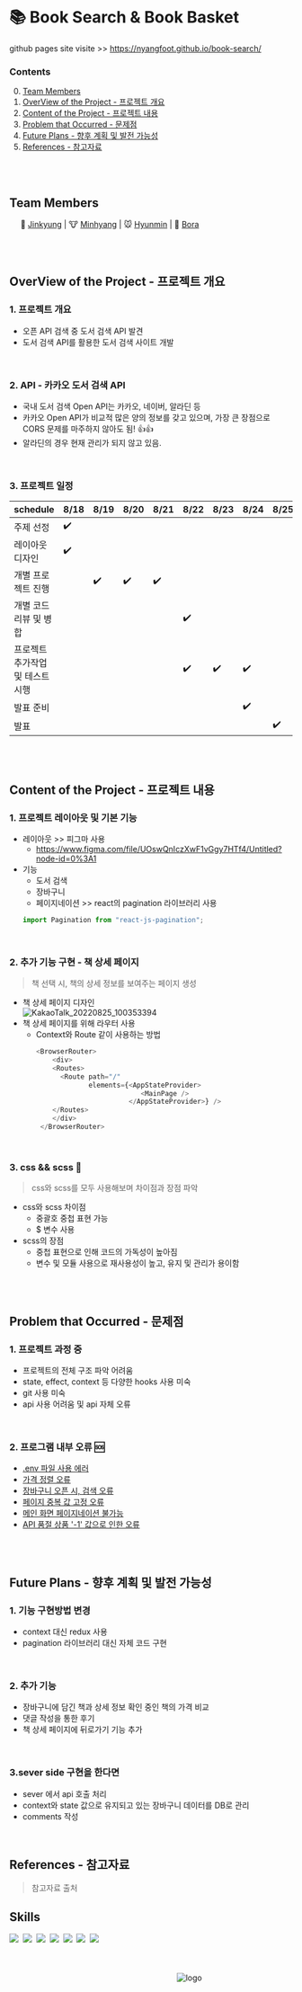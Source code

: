 # :books: Book Search & Book Basket

github pages site visite >> https://nyangfoot.github.io/book-search/

### Contents
0. [Team Members](#team-members)
1. [OverView of the Project - 프로젝트 개요](#overview-of-the-project---프로젝트-개요)
2. [Content of the Project - 프로젝트 내용](#content-of-the-project---프로젝트-내용)
3. [Problem that Occurred - 문제점](#problem-that-occurred---문제점)
4. [Future Plans - 향후 계획 및 발전 가능성](#future-plans---향후-계획-및-발전-가능성)
5. [References - 참고자료](#references---참고자료)

<br/><br/>

## Team Members

[Jinkyung]:https://github.com/realjinkyung
[Minhyang]:https://github.com/hmy343
[Hyunmin]:https://github.com/hyunminini
[Bora]:https://github.com/Bora0k

&nbsp;&nbsp;&nbsp;&nbsp; :tiger: [Jinkyung]   |  :cow: [Minhyang]  |  :mouse: [Hyunmin]  |  :sheep: [Bora]

<br/><br/>

## OverView of the Project - 프로젝트 개요
### 1. 프로젝트 개요
- 오픈 API 검색 중 도서 검색 API 발견
- 도서 검색 API를 활용한 도서 검색 사이트 개발
  
<br/>

### 2. API - 카카오 도서 검색 API
- 국내 도서 검색 Open API는 카카오, 네이버, 알라딘 등
- 카카오 Open API가 비교적 많은 양의 정보를 갖고 있으며, 가장 큰 장점으로 CORS 문제를 마주하지 않아도 됨! :+1::+1:
- 알라딘의 경우 현재 관리가 되지 않고 있음.
  
<br/>

### 3. 프로젝트 일정
| schedule | 8/18 | 8/19 | 8/20 | 8/21 | 8/22 | 8/23 | 8/24 | 8/25 |
| ----- | ----- | ----- | ----- | ----- | ----- | ----- | ----- | ----- | 
| 주제 선정 | :heavy_check_mark: |  |  |  |  |  |  |  |
| 레이아웃 디자인 | :heavy_check_mark: |  |  |  |  |  |  |  |
| 개별 프로젝트 진행 |  | :heavy_check_mark: | :heavy_check_mark: | :heavy_check_mark: |  |  |  |  |
| 개별 코드 리뷰 및 병합 |  |  |  |  | :heavy_check_mark: |  |  |  |
| 프로젝트 추가작업 및 테스트 시행 |  |  |  |  | :heavy_check_mark: | :heavy_check_mark: | :heavy_check_mark: |  |
| 발표 준비 |  |  |  |  |  |  | :heavy_check_mark: |  |
| 발표 |  |  |  |  |  |  |  | :heavy_check_mark: |
  
<br/><br/>

## Content of the Project - 프로젝트 내용
### 1. 프로젝트 레이아웃 및 기본 기능
- 레이아웃 >> 피그마 사용
  - https://www.figma.com/file/UOswQnIczXwF1vGgy7HTf4/Untitled?node-id=0%3A1
- 기능
  - 도서 검색
  - 장바구니
  - 페이지네이션 >> react의 pagination 라이브러리 사용
  ```javascript
  import Pagination from "react-js-pagination";
  ```

<br/>

### 2. 추가 기능 구현 - 책 상세 페이지
> 책 선택 시, 책의 상세 정보를 보여주는 페이지 생성
- 책 상세 페이지 디자인
<br/> ![KakaoTalk_20220825_100353394](https://user-images.githubusercontent.com/57212274/186553138-c4afe239-91f4-4880-b83e-cc4fd867279d.png)
- 책 상세 페이지를 위해 라우터 사용
  - Context와 Route 같이 사용하는 방법 <br/>
    ```javascript
    <BrowserRouter>
        <div>
        <Routes>
          <Route path="/"
                 elements={<AppStateProvider>
                              <MainPage />
                           </AppStateProvider>} />
        </Routes>
        </div>
     </BrowserRouter>
     ```

<br/>

### 3. css && scss :mag_right:
> css와 scss를 모두 사용해보며 차이점과 장점 파악
- css와 scss 차이점
  - 중괄호 중첩 표현 가능
  - $ 변수 사용
- scss의 장점
  - 중첩 표현으로 인해 코드의 가독성이 높아짐
  - 변수 및 모듈 사용으로 재사용성이 높고, 유지 및 관리가 용이함

<br/><br/>

## Problem that Occurred - 문제점
### 1. 프로젝트 과정 중
- 프로젝트의 전체 구조 파악 어려움
- state, effect, context 등 다양한 hooks 사용 미숙
- git 사용 미숙
- api 사용 어려움 및 api 자체 오류

<br/>

### 2. 프로그램 내부 오류 🆘
[.env 파일 사용 에러]:https://github.com/hmy343/book-search/issues/10
[가격 정렬 오류]:https://github.com/hmy343/book-search/issues/16
[장바구니 오픈 시, 검색 오류]:https://github.com/hmy343/book-search/issues/15
[페이지 중복 값 고정 오류]:https://github.com/hmy343/book-search/issues/31
[메인 화면 페이지네이션 불가능]:https://github.com/hmy343/book-search/issues/32
[API 품절 상품 '-1' 값으로 인한 오류]:https://github.com/hmy343/book-search/issues/34

- [.env 파일 사용 에러]
- [가격 정렬 오류]
- [장바구니 오픈 시, 검색 오류]
- [페이지 중복 값 고정 오류]
- [메인 화면 페이지네이션 불가능]
- [API 품절 상품 '-1' 값으로 인한 오류]


<br/><br/>

## Future Plans - 향후 계획 및 발전 가능성
### 1. 기능 구현방법 변경
- context 대신 redux 사용
- pagination 라이브러리 대신 자체 코드 구현

<br/>

### 2. 추가 기능
- 장바구니에 담긴 책과 상세 정보 확인 중인 책의 가격 비교
- 댓글 작성을 통한 후기
- 책 상세 페이지에 뒤로가기 기능 추가

<br/>

### 3.sever side 구현을 한다면
- sever 에서 api 호출 처리
- context와 state 값으로 유지되고 있는 장바구니 데이터를 DB로 관리
- comments 작성

<br/>


## References - 참고자료
> 참고자료 출처
> 

## Skills
<img src="https://img.shields.io/badge/VS Code-1A1F71?style=flat-square&logo=Visual Studio Code&logoColor=white"/>&nbsp;&nbsp;<img src="https://img.shields.io/badge/React-61DAFB?style=flat-square&logo=React&logoColor=white"/>&nbsp;&nbsp;<img src="https://img.shields.io/badge/Git-F05032?style=flat-square&logo=Git&logoColor=white"/>&nbsp;&nbsp;<img src="https://img.shields.io/badge/GitHub-181717?style=flat-square&logo=GitHub&logoColor=white"/>&nbsp;&nbsp;<img src="https://img.shields.io/badge/Figma-F24E1E?style=flat-square&logo=Figma&logoColor=white"/>&nbsp;&nbsp;<img src="https://img.shields.io/badge/KakaoAPI-FFCD00?style=flat-square&logo=Kakao&logoColor=white"/>&nbsp;&nbsp;<img src="https://img.shields.io/badge/CSS/SCSS-1572B6?style=flat-square&logo=CSS3&logoColor=white"/><br/><br/><br/><br/>
&emsp;&emsp;&emsp;&emsp;&emsp;&emsp;&emsp;&emsp;&emsp;&emsp;&emsp;&emsp;&emsp;&emsp;&emsp;&emsp;&emsp;&emsp;&emsp;&emsp;&emsp;
![logo](https://user-images.githubusercontent.com/57212274/186549137-954c40d9-dde3-4cd7-905e-dbb7070789a8.png)

